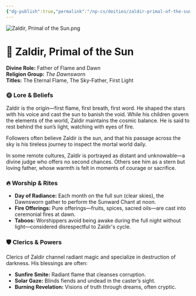 ```yaml
---
{"dg-publish":true,"permalink":"/np-cs/deities/zaldir-primal-of-the-sun/","tags":["NPC","Deity"]}
---
```


![Zaldir, Primal of the Sun.png](/img/user/zAssets/Zaldir,%20Primal%20of%20the%20Sun.png)
# 🔆 **Zaldir, Primal of the Sun**

**Divine Role:** Father of Flame and Dawn  
**Religion Group:** _The Dawnsworn_  
**Titles:** The Eternal Flame, The Sky-Father, First Light

### 🌞 Lore & Beliefs

Zaldir is the origin—first flame, first breath, first word. He shaped the stars with his voice and cast the sun to banish the void. While his children govern the elements of the world, Zaldir maintains the cosmic balance. He is said to rest behind the sun’s light, watching with eyes of fire.

Followers often believe Zaldir _is_ the sun, and that his passage across the sky is his tireless journey to inspect the mortal world daily.

In some remote cultures, Zaldir is portrayed as distant and unknowable—a divine judge who offers no second chances. Others see him as a stern but loving father, whose warmth is felt in moments of courage or sacrifice.

### 🔥 Worship & Rites

- **Day of Radiance:** Each month on the full sun (clear skies), the Dawnsworn gather to perform the Sunward Chant at noon.
- **Fire Offerings:** Pure offerings—fruits, spices, sacred oils—are cast into ceremonial fires at dawn.
- **Taboos:** Worshippers avoid being awake during the full night without light—considered disrespectful to Zaldir's cycle.

### 🛡️ Clerics & Powers

Clerics of Zaldir channel radiant magic and specialize in destruction of darkness. His blessings are often:

- **Sunfire Smite:** Radiant flame that cleanses corruption.
- **Solar Gaze:** Blinds fiends and undead in the caster’s sight.
- **Burning Revelation:** Visions of truth through dreams, often cryptic.